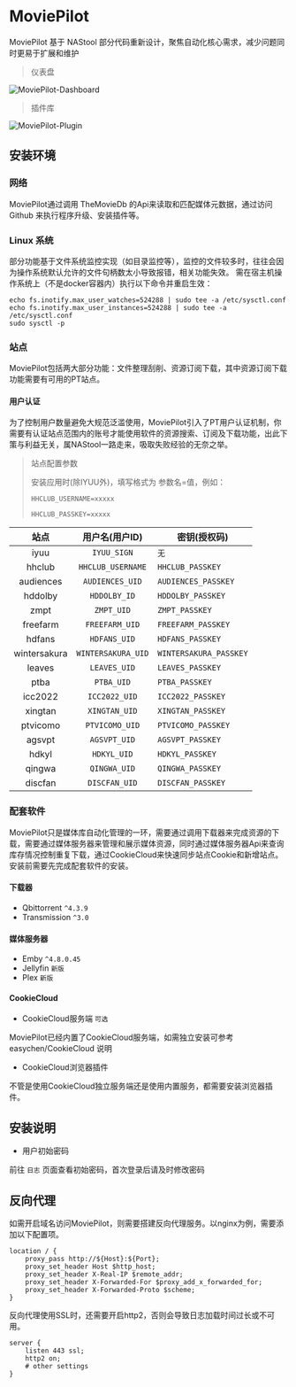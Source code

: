 # MoviePilot

MoviePilot 基于 NAStool 部分代码重新设计，聚焦自动化核心需求，减少问题同时更易于扩展和维护

> 仪表盘

![MoviePilot-Dashboard](https://file.lifebus.top/imgs/movie_pilot_cover.png)

> 插件库

![MoviePilot-Plugin](https://file.lifebus.top/imgs/movie_pilot_plugin.png)

## 安装环境

### 网络

MoviePilot通过调用 TheMovieDb 的Api来读取和匹配媒体元数据，通过访问 Github 来执行程序升级、安装插件等。

### Linux 系统

部分功能基于文件系统监控实现（如目录监控等），监控的文件较多时，往往会因为操作系统默认允许的文件句柄数太小导致报错，相关功能失效。
需在宿主机操作系统上（不是docker容器内）执行以下命令并重启生效：

```shell
echo fs.inotify.max_user_watches=524288 | sudo tee -a /etc/sysctl.conf
echo fs.inotify.max_user_instances=524288 | sudo tee -a /etc/sysctl.conf
sudo sysctl -p
```

### 站点

MoviePilot包括两大部分功能：文件整理刮削、资源订阅下载，其中资源订阅下载功能需要有可用的PT站点。

#### 用户认证

为了控制用户数量避免大规范泛滥使用，MoviePilot引入了PT用户认证机制，你需要有认证站点范围内的账号才能使用软件的资源搜索、订阅及下载功能，出此下策与利益无关，属NAStool一路走来，吸取失败经验的无奈之举。

> 站点配置参数
>
> 安装应用时(除IYUU外)，填写格式为 参数名=值，例如：
>
> `HHCLUB_USERNAME=xxxxx`
>
> `HHCLUB_PASSKEY=xxxxx`

|      站点      |     用户名(用户ID)      | 密钥(授权码)                |
|:------------:|:------------------:|------------------------|
|     iyuu     |    `IYUU_SIGN`     | `无`                    |
|    hhclub    | `HHCLUB_USERNAME`  | `HHCLUB_PASSKEY`       |
|  audiences   |  `AUDIENCES_UID`   | `AUDIENCES_PASSKEY`    |
|   hddolby    |    `HDDOLBY_ID`    | `HDDOLBY_PASSKEY`      |
|     zmpt     |     `ZMPT_UID`     | `ZMPT_PASSKEY`         |
|   freefarm   |   `FREEFARM_UID`   | `FREEFARM_PASSKEY`     |
|    hdfans    |    `HDFANS_UID`    | `HDFANS_PASSKEY`       |
| wintersakura | `WINTERSAKURA_UID` | `WINTERSAKURA_PASSKEY` |
|    leaves    |    `LEAVES_UID`    | `LEAVES_PASSKEY`       |
|     ptba     |     `PTBA_UID`     | `PTBA_PASSKEY`         |
|   icc2022    |   `ICC2022_UID`    | `ICC2022_PASSKEY`      |
|   xingtan    |   `XINGTAN_UID`    | `XINGTAN_PASSKEY`      |
|   ptvicomo   |   `PTVICOMO_UID`   | `PTVICOMO_PASSKEY`     |
|    agsvpt    |    `AGSVPT_UID`    | `AGSVPT_PASSKEY`       |
|    hdkyl     |    `HDKYL_UID`     | `HDKYL_PASSKEY`        |
|    qingwa    |    `QINGWA_UID`    | `QINGWA_PASSKEY`       |
|   discfan    |   `DISCFAN_UID`    | `DISCFAN_PASSKEY`      |

### 配套软件

MoviePilot只是媒体库自动化管理的一环，需要通过调用下载器来完成资源的下载，需要通过媒体服务器来管理和展示媒体资源，同时通过媒体服务器Api来查询库存情况控制重复下载，通过CookieCloud来快速同步站点Cookie和新增站点。安装前需要先完成配套软件的安装。

#### 下载器

+ Qbittorrent `^4.3.9`
+ Transmission `^3.0`

#### 媒体服务器

+ Emby `^4.8.0.45`
+ Jellyfin `新版`
+ Plex `新版`

#### CookieCloud

+ CookieCloud服务端 `可选`

MoviePilot已经内置了CookieCloud服务端，如需独立安装可参考 easychen/CookieCloud 说明

+ CookieCloud浏览器插件

不管是使用CookieCloud独立服务端还是使用内置服务，都需要安装浏览器插件。

## 安装说明

+ 用户初始密码

前往 `日志` 页面查看初始密码，首次登录后请及时修改密码

## 反向代理

如需开启域名访问MoviePilot，则需要搭建反向代理服务。以nginx为例，需要添加以下配置项。

```nginx
location / {
    proxy_pass http://${Host}:${Port};
    proxy_set_header Host $http_host;
    proxy_set_header X-Real-IP $remote_addr;
    proxy_set_header X-Forwarded-For $proxy_add_x_forwarded_for;
    proxy_set_header X-Forwarded-Proto $scheme;
}
```

反向代理使用SSL时，还需要开启http2，否则会导致日志加载时间过长或不可用。

```nginx
server {
    listen 443 ssl;
    http2 on;
    # other settings
}
```
